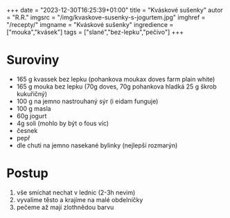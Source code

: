 +++
date = "2023-12-30T16:25:39+01:00"
title = "Kváskové sušenky"
autor = "R.R."
imgsrc = "/img/kvaskove-susenky-s-jogurtem.jpg"
imghref = "/recepty/"
imgname = "Kváskové sušenky"
ingredience = ["mouka","kvásek"]
tags = ["slané","bez-lepku","pečivo"]
+++

# Suroviny 
- 165 g kvassek bez lepku (pohankova moukax doves farm plain white)
- 165 g mouka bez lepku (70g doves, 70g pohankova hladká 25 g škrob kukuřičný)
- 100 g na jemno nastrouhaný sýr (i eidam funguje)
- 100 g masla
- 60g jogurt
- 4g soli (mohlo by být o fous víc)
- česnek
- pepř
- dle chuti na jemno nasekané bylinky (nejlepší rozmarýn)
# Postup

1. vše smíchat nechat v lednic (2-3h nevim)
2. vyvalime těsto a krajíme na malé obdelníčky
3. pečeme až mají zlothnědou barvu


<!--
-->
